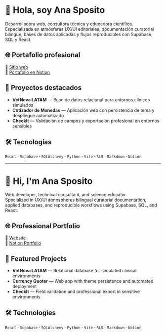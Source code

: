 # 👋 Hola, soy Ana Sposito

Desarrolladora web, consultora técnica y educadora científica.  
Especializada en atmósferas UX/UI editoriales, documentación curatorial bilingüe, bases de datos aplicadas y flujos reproducibles con Supabase, SQL y React.

## 🌐 Portafolio profesional

🔗 [Sitio web](https://ana-site.netlify.app/)  
🔗 [Portafolio en Notion](https://neat-dandelion-15a.notion.site/portFolio-290c83048cda80eb83eec4fed9fa6a9d)

## 🧪 Proyectos destacados

- **VetNova LATAM** — Base de datos relacional para entornos clínicos simulados  
- **Cotizador de Monedas** — Aplicación web con persistencia de tema y despliegue automatizado  
- **CheckIt** — Validación de campos y exportación profesional en entornos sensibles

## 🛠️ Tecnologías

`React` · `Supabase` · `SQLAlchemy` · `Python` · `Vite` · `RLS` · `Markdown` · `Notion`

---

# 👋 Hi, I'm Ana Sposito

Web developer, technical consultant, and science educator.  
Specialized in UX/UI atmospheres bilingual curatorial documentation, applied databases, and reproducible workflows using Supabase, SQL, and React.

## 🌐 Professional Portfolio

🔗 [Website](https://ana-site.netlify.app/)  
🔗 [Notion Portfolio](https://neat-dandelion-15a.notion.site/portFolio-290c83048cda80eb83eec4fed9fa6a9d)

## 🧪 Featured Projects

- **VetNova LATAM** — Relational database for simulated clinical environments  
- **Currency Quoter** — Web app with theme persistence and automated deployment  
- **CheckIt** — Field validation and professional export in sensitive environments

## 🛠️ Technologies

`React` · `Supabase` · `SQLAlchemy` · `Python` · `Vite` · `RLS` · `Markdown` · `Notion`

